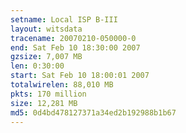 ```yaml
---
setname: Local ISP B-III
layout: witsdata
tracename: 20070210-050000-0
end: Sat Feb 10 18:30:00 2007
gzsize: 7,007 MB
len: 0:30:00
start: Sat Feb 10 18:00:01 2007
totalwirelen: 88,010 MB
pkts: 170 million
size: 12,281 MB
md5: 0d4bd478127371a34ed2b192988b1b67
---
```


